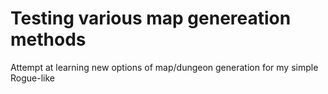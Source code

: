 # Testing various map genereation methods

Attempt at learning new options of map/dungeon generation for my simple Rogue-like